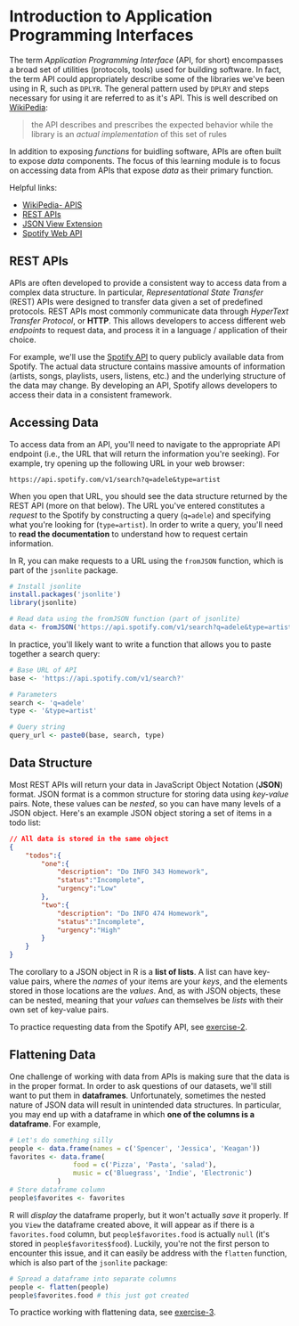 # Introduction to Application Programming Interfaces

The term _*Application Programming Interface*_ (API, for short) encompasses a broad set of utilities (protocols, tools) used for building software. In fact, the term API could appropriately describe some of the libraries we've been using in R, such as `DPLYR`. The general pattern used by `DPLRY` and steps necessary for using it are referred to as it's API. This is well described on [WikiPedia](https://en.wikipedia.org/wiki/Application_programming_interface):

>the API describes and prescribes the expected behavior while the library is an _actual implementation_ of this set of rules

In addition to exposing _functions_ for buidling software, APIs are often built to expose _data_ components. The focus of this learning module is to focus on accessing data from APIs that expose _data_ as their primary function.


Helpful links:

- [WikiPedia- APIS](https://en.wikipedia.org/wiki/Application_programming_interface)
- [REST APIs](https://en.wikipedia.org/wiki/Application_programming_interface)
- [JSON View Extension](https://chrome.google.com/webstore/detail/jsonview/chklaanhfefbnpoihckbnefhakgolnmc?hl=en)
- [Spotify Web API](https://developer.spotify.com/web-api/)

## REST APIs
APIs are often developed to provide a consistent way to access data from a complex data structure. In particular, _Representational State Transfer_ (REST) APIs were designed to transfer data given a set of predefined protocols. REST APIs most commonly communicate data through _HyperText Transfer Protocol_, or **HTTP**. This allows developers to access different web *endpoints* to request data, and process it in a language / application of their choice.

For example, we'll use the [Spotify API](https://developer.spotify.com/web-api/) to query publicly available data from Spotify. The actual data structure contains massive amounts of information (artists, songs, playlists, users, listens, etc.) and the underlying structure of the data may change. By developing an API, Spotify allows developers to access their data in a consistent framework.

## Accessing Data
To access data from an API, you'll need to navigate to the appropriate API endpoint (i.e., the URL that will return the information you're seeking). For example, try opening up the following URL in your web browser:

```
https://api.spotify.com/v1/search?q=adele&type=artist
```
When you open that URL, you should see the data structure returned by the REST API (more on that below). The URL you've entered constitutes a _request_ to the Spotify by constructing a query (`q=adele`) and specifying what you're looking for (`type=artist`). In order to write a query, you'll need to **read the documentation** to understand how to request certain information.

In R, you can make requests to a URL using the `fromJSON` function, which is part of the `jsonlite` package.

```r
# Install jsonlite
install.packages('jsonlite')
library(jsonlite)

# Read data using the fromJSON function (part of jsonlite)
data <- fromJSON('https://api.spotify.com/v1/search?q=adele&type=artist')
```

In practice, you'll likely want to write a function that allows you to paste together a search query:

```r
# Base URL of API
base <- 'https://api.spotify.com/v1/search?'

# Parameters
search <- 'q=adele'
type <- '&type=artist'

# Query string
query_url <- paste0(base, search, type)
```

## Data Structure
Most REST APIs will return your data in JavaScript Object Notation (**JSON**) format. JSON format is a common structure for storing data using _key-value_ pairs. Note, these values can be _nested_, so you can have many levels of a JSON object. Here's an example JSON object storing a set of items in a todo list:
```json
// All data is stored in the same object
{
    "todos":{
        "one":{
            "description": "Do INFO 343 Homework",
            "status":"Incomplete",
            "urgency":"Low"
        },
        "two":{
            "description": "Do INFO 474 Homework",
            "status":"Incomplete",
            "urgency":"High"
        }
    }
}
```
The corollary to a JSON object in R is a **list of lists**. A list can have key-value pairs, where the _names_ of your items are your _keys_, and the elements stored in those locations are the _values_. And, as with JSON objects, these can be nested, meaning that your _values_ can themselves be _lists_ with their own set of key-value pairs.

To practice requesting data from the Spotify API, see [exercise-2](http://github.com/info201-s17/m12-apis/tree/master/exercise-2).

## Flattening Data
One challenge of working with data from APIs is making sure that the data is in the proper format. In order to ask questions of our datasets, we'll still want to put them in **dataframes**. Unfortunately, sometimes the nested nature of JSON data will result in unintended data structures. In particular, you may end up with a dataframe in which **one of the columns is a dataframe**. For example,

```r
# Let's do something silly
people <- data.frame(names = c('Spencer', 'Jessica', 'Keagan'))
favorites <- data.frame(
                food = c('Pizza', 'Pasta', 'salad'),
                music = c('Bluegrass', 'Indie', 'Electronic')
            )
# Store dataframe column
people$favorites <- favorites
```

R will _display_ the dataframe properly, but it won't actually _save_ it properly. If you `View` the dataframe created above, it will appear as if there is a `favorites.food` column, but `people$favorites.food` is actually `null` (it's stored in `people$favorites$food`). Luckily, you're not the first person to encounter this issue, and it can easily be address with the `flatten` function, which is also part of the `jsonlite` package:

```r
# Spread a dataframe into separate columns
people <- flatten(people)
people$favorites.food # this just got created
```

To practice working with flattening data, see [exercise-3](http://github.com/info201-s17/m12-apis/tree/master/exercise-3).
